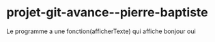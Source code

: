 # projet-git-avance--pierre-baptiste

Le programme a une fonction(afficherTexte) qui affiche bonjour
oui
